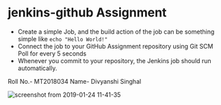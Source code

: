 # jenkins-github Assignment
- Create a simple Job, and the build action of the job can be something simple like ```echo "Hello World!"```
- Connect the job to your GitHub Assignment repository using Git SCM Poll for every 5 seconds
- Whenever you commit to your repository, the Jenkins job should run automatically.

Roll No.- MT2018034
Name- Divyanshi Singhal

![screenshot from 2019-01-24 11-41-35](https://user-images.githubusercontent.com/15568080/51658770-2884e480-1fcf-11e9-92fa-3b4933bac63c.png)
